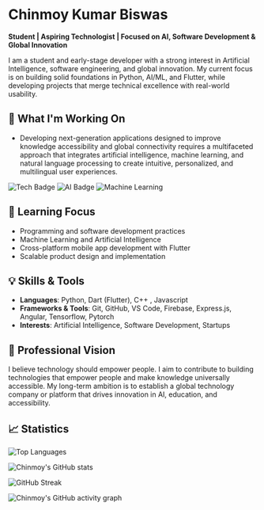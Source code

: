 # Chinmoy Kumar Biswas

**Student | Aspiring Technologist | Focused on AI, Software Development & Global Innovation**  

I am a student and early-stage developer with a strong interest in Artificial Intelligence, software engineering, and global innovation. My current focus is on building solid foundations in Python, AI/ML, and Flutter, while developing projects that merge technical excellence with real-world usability.  




## 🚀 What I'm Working On
- Developing next-generation applications designed to improve knowledge accessibility and global connectivity requires a multifaceted approach that integrates artificial intelligence, machine learning, and natural language processing to create intuitive, personalized, and multilingual user experiences.

![Tech Badge](https://img.shields.io/badge/Technology-%E2%9C%A8-00ff00?style=for-the-badge&logo=github&logoColor=white) ![AI Badge](https://img.shields.io/badge/Artificial%20Intelligence-%F0%9F%A4%96-00ff00?style=for-the-badge) ![Machine Learning](https://img.shields.io/badge/Machine%20Learning-00ff00?style=for-the-badge&logo=tensorflow&logoColor=white)







## 🧠 Learning Focus
- Programming and software development practices  
- Machine Learning and Artificial Intelligence  
- Cross-platform mobile app development with Flutter  
- Scalable product design and implementation  



## 💡 Skills & Tools
- **Languages**: Python, Dart (Flutter), C++ , Javascript  
- **Frameworks & Tools**: Git, GitHub, VS Code, Firebase, Express.js, Angular, Tensorflow, Pytorch  
- **Interests**: Artificial Intelligence, Software Development, Startups  



## 🔭 Professional Vision
I believe technology should empower people. I aim to contribute to building technologies that empower people and make knowledge universally accessible. My long-term ambition is to establish a global technology company or platform that drives innovation in AI, education, and accessibility.  

## 📈 Statistics
![Top Languages](https://github-readme-stats.vercel.app/api/top-langs/?username=Chinmoy-sh&layout=compact&cache_seconds=1800)


![Chinmoy's GitHub stats](https://github-readme-stats.vercel.app/api?username=Chinmoy-sh&show_icons=true&theme=default&cache_seconds=1800)


![GitHub Streak](https://streak-stats.demolab.com?user=Chinmoy-sh&theme=default&hide_border=false&cache_seconds=1800)


![Chinmoy's GitHub activity graph](https://github-readme-activity-graph.vercel.app/graph?username=Chinmoy-sh&theme=github-compact&cache_seconds=1800)


